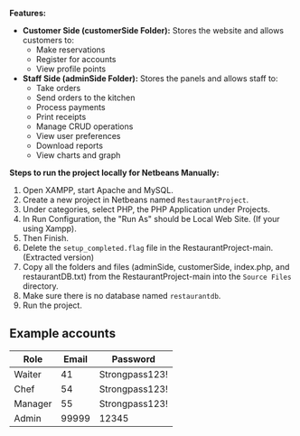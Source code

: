 **Features:**
* **Customer Side (customerSide Folder):** Stores the website and allows customers to:
    * Make reservations
    * Register for accounts
    * View profile points
* **Staff Side (adminSide Folder):** Stores the panels and allows staff to:
    * Take orders
    * Send orders to the kitchen
    * Process payments
    * Print receipts
    * Manage CRUD operations
    * View user preferences
    * Download reports
    * View charts and graph



**Steps to run the project locally for Netbeans Manually:**

1. Open XAMPP, start Apache and MySQL.
2. Create a new project in Netbeans named `RestaurantProject`.
3. Under categories, select PHP, the PHP Application under Projects.
4. In Run Configuration, the "Run As" should be Local Web Site. (If your using Xampp).
5. Then Finish.
6. Delete the `setup_completed.flag` file in the RestaurantProject-main. (Extracted version)
7. Copy all the folders and files (adminSide, customerSide, index.php, and restaurantDB.txt) from the RestaurantProject-main into the `Source Files` directory.
8. Make sure there is no database named `restaurantdb`.
9. Run the project.

## Example accounts

| Role | Email | Password |
|---|---|---|
| Waiter | 41 | Strongpass123! |
| Chef | 54 | Strongpass123! |
| Manager | 55 | Strongpass123! |
| Admin | 99999 | 12345 |
